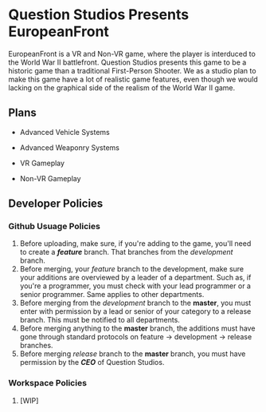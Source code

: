 # Question Studios Presents EuropeanFront

EuropeanFront is a VR and Non-VR game, where the player is interduced to the World War II battlefront. Question Studios presents this game to be a historic game than a traditional First-Person Shooter. We as a studio plan to make this game have a lot of realistic game features, even though we would lacking on the graphical side of the realism of the World War II game.

## Plans

- Advanced Vehicle Systems
- Advanced Weaponry Systems

- VR Gameplay
- Non-VR Gameplay

## Developer Policies
### Github Usuage Policies
1. Before uploading, make sure, if you're adding to the game, you'll need to create a **_feature_** branch. That branches from the _development_ branch.
2. Before merging, your _feature_ branch to the development, make sure your additions are overviewed by a leader of a department. Such as, if you're a programmer, you must check with your lead programmer or a senior programmer. Same applies to other departments.
3. Before merging from the _development_ branch to the **master**, you must enter with permission by a lead or senior of your category to a release branch. This must be notified to all departments. 
4. Before merging anything to the **master** branch, the additions must have gone through standard protocols on feature -> development -> release branches. 
5. Before merging _release_ branch to the **master** branch, you must have permission by the **_CEO_** of Question Studios.
### Workspace Policies
1. [WIP]
